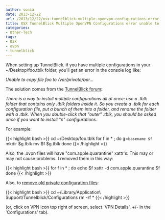 ```yaml
---
author: sonia
date: 2013-12-22
url: /2013/12/22/osx-tunnelblick-multiple-openvpn-configurations-error-unable-to-copy/
title: OSX TunnelBlick Multiple OpenVPN Configurations error unable to copy
categories:
- Other-Tech
tags:
- OSX
- ovpn
- tunnelblick
---
```


When setting up TunnelBlick, if you have multiple configurations in your ~/Desktop/foo.tblk folder, you'll get an error in the console log like:

<!--more-->

_Unable to copy file foo to /var/private/bar..._


The solution comes from the [TunnelBlick forum](https://groups.google.com/forum/#!msg/tunnelblick-discuss/Gp6OJn_8NxI/nAuvDP1RMxIJ):


_There is a way to install multiple configurations all at once: use a .tblk folder that contains only .tblk folders inside it. So you create a .tblk for each configuration file, put a bunch of them into a folder, and rename the folder with a .tblk. When you double-click that "outer" .tblk, you should be asked once if you want to install "n" configurations._


For example:

{{< highlight bash >}}
cd ~/Desktop/foo.tblk
for f in * ; do
  g=`basename $f`
  mkdir $g.tblk
  mv $f $g.tblk
done
{{< /highlight >}}

Also, the .ovpn files will have "com.apple.quarantine" xattr's. This may or may not cause problems. I removed them in this way:

{{< highlight bash >}}
for f in * ; do
  echo $f
  xattr -d com.apple.quarantine $f
done
{{< /highlight >}}

Also, to [remove old private configuration files](https://groups.google.com/forum/#!topic/tunnelblick-discuss/Th_ESRKPpCo):

{{< highlight bash >}}
cd ~/Library/Application\ Support/Tunnelblick/Configurations
rm -rf *
{{< /highlight >}}

(or, click on VPN icon top right of screen, select 'VPN Details', +/- in the 'Configurations' tab).


